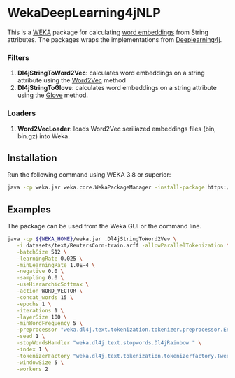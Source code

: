 # WekaDeepLearning4jNLP

This is a [WEKA](http://www.cs.waikato.ac.nz/~ml/weka/) package for calculating [word embeddings](https://en.wikipedia.org/wiki/Word_embedding) from String attributes. The packages wraps the implementations from [Deeplearning4j](https://deeplearning4j.org/).


### Filters

 1. __Dl4jStringToWord2Vec__: calculates word embeddings on a string attribute using the [Word2Vec](https://code.google.com/archive/p/word2vec/) method
 2. __Dl4jStringToGlove__: calculates word embeddings on a string attribute using the [Glove]( https://nlp.stanford.edu/projects/glove/) method.

### Loaders

1. __Word2VecLoader__: loads Word2Vec seriliazed embeddings files (bin, bin.gz) into Weka. 


## Installation
Run the following command using WEKA 3.8 or superior:

```bash
java -cp weka.jar weka.core.WekaPackageManager -install-package https://github.com/felipebravom/WekaDeepLearning4jNLP/releases/download/v1.0.0/WekaDeepLearning4jNLP1.0.0.zip
```

	
	
 ## Examples
The package can be used from the Weka GUI or the command line.

 ```bash
java -cp ${WEKA_HOME}/weka.jar .Dl4jStringToWord2Vev \
    -i datasets/text/ReutersCorn-train.arff -allowParallelTokenization \
    -batchSize 512 \
    -learningRate 0.025 \
    -minLearningRate 1.0E-4 \
    -negative 0.0 \
    -sampling 0.0 \
    -useHierarchicSoftmax \
    -action WORD_VECTOR \
    -concat_words 15 \
    -epochs 1 \
    -iterations 1 \
    -layerSize 100 \
    -minWordFrequency 5 \
    -preprocessor "weka.dl4j.text.tokenization.tokenizer.preprocessor.EndingPreProcessor " \
    -seed 1 \
    -stopWordsHandler "weka.dl4j.text.stopwords.Dl4jRainbow " \
    -index 1 \
    -tokenizerFactory "weka.dl4j.text.tokenization.tokenizerfactory.TweetNLPTokenizerFactory " \
    -windowSize 5 \
    -workers 2
```
      
